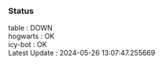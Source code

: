 ### Status


table : DOWN  
hogwarts : OK  
icy-bot : OK  
Latest Update : 2024-05-26 13:07:47.255669
